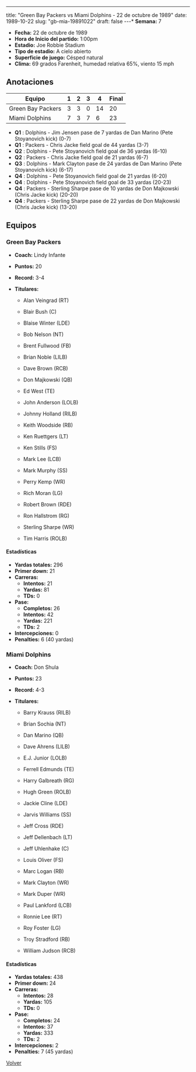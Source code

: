 ---
title: "Green Bay Packers vs Miami Dolphins - 22 de octubre de 1989"
date: 1989-10-22
slug: "gb-mia-19891022"
draft: false
---* **Semana:** 7
* **Fecha:** 22 de octubre de 1989
* **Hora de Inicio del partido:** 1:00pm
* **Estadio:** Joe Robbie Stadium
* **Tipo de estadio:** A cielo abierto
* **Superficie de juego:** Césped natural
* **Clima:** 69 grados Farenheit, humedad relativa 65%, viento 15 mph




## Anotaciones
| Equipo | 1 | 2 | 3 | 4 | Final |
|--------|---|---|---|---|-------|
| Green Bay Packers  | 3 | 3 | 0 | 14  | 20 |
| Miami Dolphins  | 7 | 3 | 7 | 6  | 23 |
* **Q1** : Dolphins - Jim Jensen pase de 7 yardas de Dan Marino (Pete Stoyanovich kick) (0-7)
* **Q1** : Packers - Chris Jacke field goal de 44 yardas (3-7)
* **Q2** : Dolphins - Pete Stoyanovich field goal de 36 yardas (6-10)
* **Q2** : Packers - Chris Jacke field goal de 21 yardas (6-7)
* **Q3** : Dolphins - Mark Clayton pase de 24 yardas de Dan Marino (Pete Stoyanovich kick) (6-17)
* **Q4** : Dolphins - Pete Stoyanovich field goal de 21 yardas (6-20)
* **Q4** : Dolphins - Pete Stoyanovich field goal de 33 yardas (20-23)
* **Q4** : Packers - Sterling Sharpe pase de 10 yardas de Don Majkowski (Chris Jacke kick) (20-20)
* **Q4** : Packers - Sterling Sharpe pase de 22 yardas de Don Majkowski (Chris Jacke kick) (13-20)


## Equipos


### Green Bay Packers
* **Coach:** Lindy Infante
* **Puntos:** 20
* **Record:** 3-4
* **Titulares:** 

  * Alan Veingrad (RT) 

  * Blair Bush (C) 

  * Blaise Winter (LDE) 

  * Bob Nelson (NT) 

  * Brent Fullwood (FB) 

  * Brian Noble (LILB) 

  * Dave Brown (RCB) 

  * Don Majkowski (QB) 

  * Ed West (TE) 

  * John Anderson (LOLB) 

  * Johnny Holland (RILB) 

  * Keith Woodside (RB) 

  * Ken Ruettgers (LT) 

  * Ken Stills (FS) 

  * Mark Lee (LCB) 

  * Mark Murphy (SS) 

  * Perry Kemp (WR) 

  * Rich Moran (LG) 

  * Robert Brown (RDE) 

  * Ron Hallstrom (RG) 

  * Sterling Sharpe (WR) 

  * Tim Harris (ROLB) 

#### Estadísticas
* **Yardas totales:** 296
* **Primer down:** 21
* **Carreras:**
  * **Intentos:** 21
  * **Yardas:** 81
  * **TDs:** 0
* **Pase:**
  * **Completos:** 26
  * **Intentos:** 42
  * **Yardas:** 221
  * **TDs:** 2
* **Intercepciones:** 0
* **Penalties:** 6 (40 yardas)

### Miami Dolphins
* **Coach:** Don Shula
* **Puntos:** 23
* **Record:** 4-3
* **Titulares:** 

  * Barry Krauss (RILB) 

  * Brian Sochia (NT) 

  * Dan Marino (QB) 

  * Dave Ahrens (LILB) 

  * E.J. Junior (LOLB) 

  * Ferrell Edmunds (TE) 

  * Harry Galbreath (RG) 

  * Hugh Green (ROLB) 

  * Jackie Cline (LDE) 

  * Jarvis Williams (SS) 

  * Jeff Cross (RDE) 

  * Jeff Dellenbach (LT) 

  * Jeff Uhlenhake (C) 

  * Louis Oliver (FS) 

  * Marc Logan (RB) 

  * Mark Clayton (WR) 

  * Mark Duper (WR) 

  * Paul Lankford (LCB) 

  * Ronnie Lee (RT) 

  * Roy Foster (LG) 

  * Troy Stradford (RB) 

  * William Judson (RCB) 

#### Estadísticas
* **Yardas totales:** 438
* **Primer down:** 24
* **Carreras:**
  * **Intentos:** 28
  * **Yardas:** 105
  * **TDs:** 0
* **Pase:**
  * **Completos:** 24
  * **Intentos:** 37
  * **Yardas:** 333
  * **TDs:** 2
* **Intercepciones:** 2
* **Penalties:** 7 (45 yardas)


[Volver](/historia/1989)
